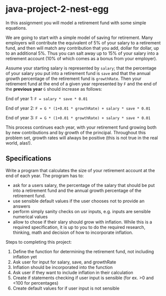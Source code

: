 # java-project-2-nest-egg
In this assignment you will model a retirement fund with some simple equations. 

We are going to start with a simple model of saving for retirement. Many employers will contribute the equivalent of 5% of your salary to a retirement fund, and then will match any contribution that you add, dollar for dollar, up to an additional 5%. Thus you can salt away up to 15% of your salary into a retirement account (10% of which comes as a bonus from your employer). 

Assume your starting salary is represented by `salary`; that the percentage of your salary you put into a retirement fund is `save` and that the annual growth percentage of the retirement fund is `growthRate`. Then your retirement fund at the end of a given year represented by `F` and the end of the **previous year** `G`  should increase as follows: 

End of year 1: `F = salary * save * 0.01`

End of year 2: `F = G * (1+0.01 * growthRate) + salary * save * 0.01`

End of year 3: `F = G * (1+0.01 * growthRate) + salary * save * 0.01`

This process continues each year, with your retirement fund growing both by new contributions and by growth of the principal. Throughout this problem set, growth rates will always be positive (this is not true in the real world, alas!). 

## Specifications
Write a program that calculates the size of your retirement account at the end of each year. The program has to:
* ask for a users salary, the percentage of the salary that should be put into a retirement fund and the annual growth percentage of the retirement fund.
* use sensible default values if the user chooses not to provide an answers
* perform simply sanity checks on usr inputs, e.g. inputs are sensible numerical values
* allow to chose if their slary should grow with inflation. While this is a required specification, it is up to you to do the required research, thinking, math and decision of how to incorporate inflation.

Steps to completing this project:
1. Define the function for determining the retirement fund, not including inflation yet
2. Ask user for input for salary, save, and growthRate
3. Inflation should be incorporated into the function
4. Ask user if they want to include inflation in their calculation
5. Create if statements checking if user input is sensible (for ex. >0 and <100 for percentages)
6. Create default values for if user input is not sensible
